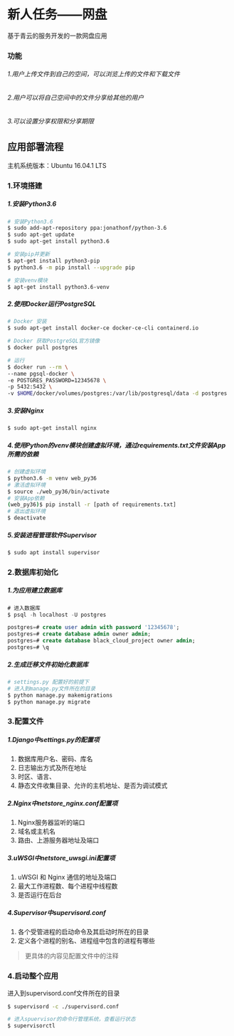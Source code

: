 # 新人任务——网盘

基于青云的服务开发的一款网盘应用

### 功能

###### 1.用户上传文件到自己的空间，可以浏览上传的文件和下载文件

###### 2.用户可以将自己空间中的文件分享给其他的用户

###### 3.可以设置分享权限和分享期限



## 应用部署流程

主机系统版本：Ubuntu 16.04.1 LTS

### 1.环境搭建

##### 1.安装Python3.6

```bash
# 安装Python3.6
$ sudo add-apt-repository ppa:jonathonf/python-3.6
$ sudo apt-get update
$ sudo apt-get install python3.6

# 安装pip并更新
$ apt-get install python3-pip
$ python3.6 -m pip install --upgrade pip

# 安装venv模块
$ apt-get install python3.6-venv
```

##### 2.使用Docker运行PostgreSQL

~~~bash
# Docker 安装
$ sudo apt-get install docker-ce docker-ce-cli containerd.io

# Docker 获取PostgreSQL官方镜像
$ docker pull postgres

# 运行
$ docker run --rm \
--name pgsql-docker \
-e POSTGRES_PASSWORD=12345678 \
-p 5432:5432 \
-v $HOME/docker/volumes/postgres:/var/lib/postgresql/data -d postgres
~~~

##### 3.安装Nginx

~~~bash
$ sudo apt-get install nginx
~~~

##### 4.使用Python的venv模块创建虚拟环境，通过requirements.txt文件安装App所需的依赖

~~~bash
# 创建虚拟环境
$ python3.6 -m venv web_py36
# 激活虚拟环境
$ source ./web_py36/bin/activate
# 安装App依赖
(web_py36)$ pip install -r [path of requirements.txt]
# 退出虚拟环境
$ deactivate
~~~

##### 5.安装进程管理软件Supervisor

~~~bash
$ sudo apt install supervisor
~~~



### 2.数据库初始化

##### 1.为应用建立数据库

~~~sql
# 进入数据库
$ psql -h localhost -U postgres

postgres=# create user admin with password '12345678';
postgres=# create database admin owner admin;
postgres=# create database black_cloud_project owner admin;
postgres=# \q
~~~

##### 2.生成迁移文件初始化数据库

~~~bash
# settings.py 配置好的前提下
# 进入到manage.py文件所在的目录
$ python manage.py makemigrations
$ python manage.py migrate
~~~



### 3.配置文件

##### 1.Django中settings.py的配置项

1. 数据库用户名、密码、库名
2. 日志输出方式及所在地址
3. 时区、语言、
4. 静态文件收集目录、允许的主机地址、是否为调试模式

##### 2.Nginx中netstore_nginx.conf配置项

1. Nginx服务器监听的端口
2. 域名或主机名
3. 路由、上游服务器地址及端口

##### 3.uWSGI中netstore_uwsgi.ini配置项

1. uWSGI 和 Nginx 通信的地址及端口
2. 最大工作进程数、每个进程中线程数
3. 是否运行在后台

##### 4.Supervisor中supervisord.conf

1. 各个受管进程的启动命令及其启动时所在的目录
2. 定义各个进程的别名、进程组中包含的进程有哪些



> 更具体的内容见配置文件中的注释



### 4.启动整个应用

进入到supervisord.conf文件所在的目录

~~~bash
$ supervisord -c ./supervisord.conf

# 进入spuervisor的命令行管理系统，查看运行状态
$ supervisorctl
~~~





